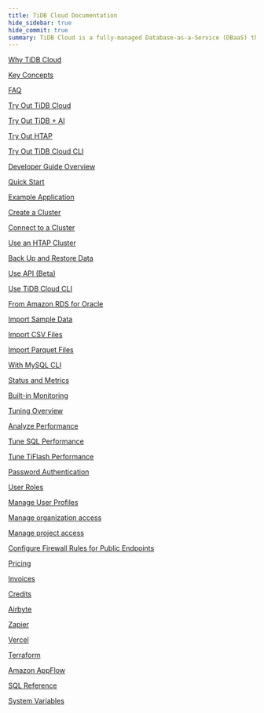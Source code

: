 ```yaml
---
title: TiDB Cloud Documentation
hide_sidebar: true
hide_commit: true
summary: TiDB Cloud is a fully-managed Database-as-a-Service (DBaaS) that brings everything great about TiDB to your cloud. It offers guides, samples, and references for learning, trying, developing, maintaining, migrating, monitoring, tuning, securing, billing, integrating, and referencing.
---
```


<LearningPathContainer platform="tidb-cloud" title="TiDB Cloud" subTitle="TiDB Cloud is a fully-managed Database-as-a-Service (DBaaS) that brings everything great about TiDB to your cloud. Find the guide, samples, and references you need to use TiDB Cloud.">

<LearningPath label="Learn" icon="cloud1">

[Why TiDB Cloud](https://docs.pingcap.com/tidbcloud/tidb-cloud-intro?plan=starter)

[Key Concepts](https://docs.pingcap.com/tidbcloud/key-concepts?plan=starter)

[FAQ](https://docs.pingcap.com/tidbcloud/tidb-cloud-faq?plan=starter)

</LearningPath>

<LearningPath label="Try" icon="cloud5">

[Try Out TiDB Cloud](https://docs.pingcap.com/tidbcloud/tidb-cloud-quickstart/?plan=starter)

[Try Out TiDB + AI](https://docs.pingcap.com/tidbcloud/vector-search-get-started-using-python/?plan=starter)

[Try Out HTAP](https://docs.pingcap.com/tidbcloud/tidb-cloud-htap-quickstart/?plan=starter)

[Try Out TiDB Cloud CLI](https://docs.pingcap.com/tidbcloud/get-started-with-cli/?plan=starter)

</LearningPath>

<LearningPath label="Develop" icon="doc8">

[Developer Guide Overview](https://docs.pingcap.com/tidbcloud/dev-guide-overview/?plan=starter)

[Quick Start](https://docs.pingcap.com/tidbcloud/dev-guide-build-cluster-in-cloud/?plan=starter)

[Example Application](https://docs.pingcap.com/tidbcloud/dev-guide-sample-application-spring-boot/?plan=starter)

</LearningPath>

<LearningPath label="Maintain" icon="cloud7">

[Create a Cluster](https://docs.pingcap.com/tidbcloud/create-tidb-cluster-serverless/?plan=starter)

[Connect to a Cluster](https://docs.pingcap.com/tidbcloud/connect-to-tidb-cluster-serverless/?plan=starter)

[Use an HTAP Cluster](https://docs.pingcap.com/tidbcloud/tiflash-overview/?plan=starter)

[Back Up and Restore Data](https://docs.pingcap.com/tidbcloud/backup-and-restore-serverless/?plan=starter)

[Use API (Beta)](https://docs.pingcap.com/tidbcloud/api-overview/?plan=starter)

[Use TiDB Cloud CLI](https://docs.pingcap.com/tidbcloud/get-started-with-cli/?plan=starter)

</LearningPath>

<LearningPath label="Migrate" icon="cloud3">

[From Amazon RDS for Oracle](https://docs.pingcap.com/tidbcloud/migrate-from-oracle-using-aws-dms/?plan=starter)

[Import Sample Data](https://docs.pingcap.com/tidbcloud/import-sample-data-serverless/?plan=starter)

[Import CSV Files](https://docs.pingcap.com/tidbcloud/import-csv-files-serverless/?plan=starter)

[Import Parquet Files](https://docs.pingcap.com/tidbcloud/import-parquet-files-serverless/?plan=starter)

[With MySQL CLI](https://docs.pingcap.com/tidbcloud/import-with-mysql-cli-serverless/?plan=starter)

</LearningPath>

<LearningPath label="Monitor" icon="cloud6">

[Status and Metrics](https://docs.pingcap.com/tidbcloud/monitor-tidb-cluster/?plan=starter)

[Built-in Monitoring](https://docs.pingcap.com/tidbcloud/built-in-monitoring/?plan=starter)

</LearningPath>

<LearningPath label="Tune" icon="tidb-cloud-tune">

[Tuning Overview](https://docs.pingcap.com/tidbcloud/tidb-cloud-tune-performance-overview/?plan=starter)

[Analyze Performance](https://docs.pingcap.com/tidbcloud/tune-performance/?plan=starter)

[Tune SQL Performance](https://docs.pingcap.com/tidbcloud/tidb-cloud-sql-tuning-overview/?plan=starter)

[Tune TiFlash Performance](https://docs.pingcap.com/tidbcloud/tune-tiflash-performance/?plan=starter)

</LearningPath>

<LearningPath label="Security" icon="users">

[Password Authentication](https://docs.pingcap.com/tidbcloud/tidb-cloud-password-authentication/?plan=starter)

[User Roles](https://docs.pingcap.com/tidbcloud/manage-user-access#user-roles/?plan=starter)

[Manage User Profiles](https://docs.pingcap.com/tidbcloud/manage-user-access#manage-user-profiles/?plan=starter)

[Manage organization access](https://docs.pingcap.com/tidbcloud/manage-user-access#manage-organization-access/?plan=starter)

[Manage project access](https://docs.pingcap.com/tidbcloud/manage-user-access#manage-project-access/?plan=starter)

[Configure Firewall Rules for Public Endpoints](https://docs.pingcap.com/tidbcloud/configure-serverless-firewall-rules-for-public-endpoints/?plan=starter)

</LearningPath>

<LearningPath label="Billing" icon="cloud2">

[Pricing](https://docs.pingcap.com/tidbcloud/tidb-cloud-billing#pricing-for-starter/?plan=starter)

[Invoices](https://docs.pingcap.com/tidbcloud/tidb-cloud-billing#invoices/?plan=starter)

[Credits](https://docs.pingcap.com/tidbcloud/tidb-cloud-billing#credits/?plan=starter)

</LearningPath>

<LearningPath label="Integrations" icon="cloud4">

[Airbyte](https://docs.pingcap.com/tidbcloud/integrate-tidbcloud-with-airbyte/?plan=starter)

[Zapier](https://docs.pingcap.com/tidbcloud/integrate-tidbcloud-with-zapier/?plan=starter)

[Vercel](https://docs.pingcap.com/tidbcloud/integrate-tidbcloud-with-vercel/?plan=starter)

[Terraform](https://docs.pingcap.com/tidbcloud/terraform-tidbcloud-provider-overview/?plan=starter)

[Amazon AppFlow](https://docs.pingcap.com/tidbcloud/dev-guide-aws-appflow-integration/?plan=starter)

</LearningPath>

<LearningPath label="Reference" icon="cloud-dev">

[SQL Reference](https://docs.pingcap.com/tidbcloud/basic-sql-operations/?plan=starter)

[System Variables](https://docs.pingcap.com/tidbcloud/system-variables/?plan=starter)

</LearningPath>

</LearningPathContainer>
